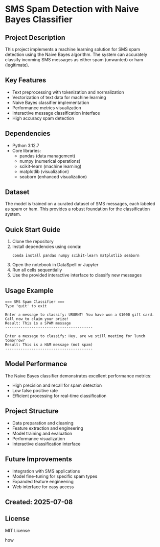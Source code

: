 # SMS Spam Detection with Naive Bayes Classifier

## Project Description
This project implements a machine learning solution for SMS spam detection using the Naive Bayes algorithm. The system can accurately classify incoming SMS messages as either spam (unwanted) or ham (legitimate).

## Key Features
- Text preprocessing with tokenization and normalization
- Vectorization of text data for machine learning
- Naive Bayes classifier implementation
- Performance metrics visualization
- Interactive message classification interface
- High accuracy spam detection

## Dependencies
- Python 3.12.7
- Core libraries:
  - pandas (data management)
  - numpy (numerical operations)
  - scikit-learn (machine learning)
  - matplotlib (visualization)
  - seaborn (enhanced visualization)

## Dataset
The model is trained on a curated dataset of SMS messages, each labeled as spam or ham. This provides a robust foundation for the classification system.

## Quick Start Guide
1. Clone the repository
2. Install dependencies using conda:
   ```
   conda install pandas numpy scikit-learn matplotlib seaborn
   ```
3. Open the notebook in DataSpell or Jupyter
4. Run all cells sequentially
5. Use the provided interactive interface to classify new messages

## Usage Example
```
=== SMS Spam Classifier ===
Type 'quit' to exit

Enter a message to classify: URGENT! You have won a $1000 gift card. Call now to claim your prize!
Result: This is a SPAM message
----------------------------------------

Enter a message to classify: Hey, are we still meeting for lunch tomorrow?
Result: This is a HAM message (not spam)
----------------------------------------
```

## Model Performance
The Naive Bayes classifier demonstrates excellent performance metrics:
- High precision and recall for spam detection
- Low false positive rate
- Efficient processing for real-time classification

## Project Structure
- Data preparation and cleaning
- Feature extraction and engineering
- Model training and evaluation
- Performance visualization
- Interactive classification interface

## Future Improvements
- Integration with SMS applications
- Model fine-tuning for specific spam types
- Expanded feature engineering
- Web interface for easy access

## Created: 2025-07-08

## License
MIT License

how 